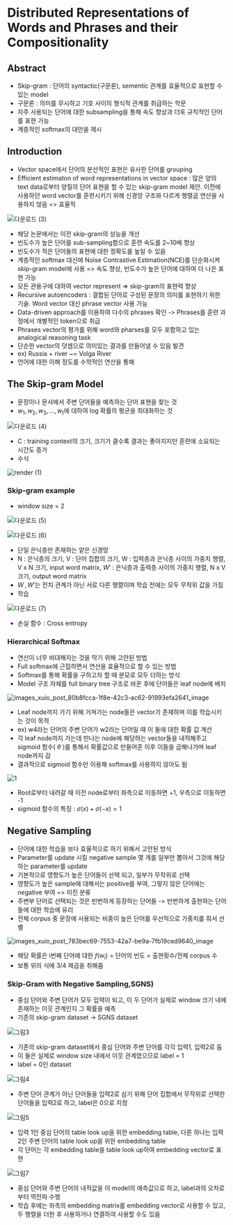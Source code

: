 # Distributed Representations of Words and Phrases and their Compositionality

## Abstract
- Skip-gram : 단어의 syntactic(구문론), sementic 관계를 효율적으로 표현할 수 있는 model
- 구문론 : 의미를 무시하고 기호 사이의 형식적 관계를 취급하는 학문
- 자주 사용되는 단어에 대한 subsampling을 통해 속도 향상과 더욱 규칙적인 단어를 표현 가능
- 계층적인 softmax의 대안을 제시

## Introduction
- Vector space에서 단어의 분산적인 표현은 유사한 단어를 grouping
- Efficient estimaton of word representations in vector space : 많은 양의 text data로부터 양질의 단어 표현을 할 수 있는 skip-gram model 제안. 이전에 사용하던 word vector를 훈련시키기 위해 신경망 구조와 다르게 행렬곱 연산을 사용하지 않음 => 효율적
 
![다운로드 (3)](https://user-images.githubusercontent.com/80622859/189517486-d740dfbb-028b-475e-b75b-7b776ae1c51b.png)

- 해당 논문에서는 이전 skip-gram의 성능을 개선
- 빈도수가 높은 단어를 sub-sampling함으로 훈련 속도를 2~10배 향상
- 빈도수가 적은 단어들의 표현에 대한 정확도를 높일 수 있음
- 계층적인 softmax 대신에 Noise Contrastive Estimation(NCE)를 단순화시켜 skip-gram model에 사용 => 속도 향상, 빈도수가 높은 단어에 대하여 더 나은 표현 가능
- 모든 관용구에 대하여 vector represent => skip-gram의 표현력 향상
- Recursive autoencoders : 결합된 단어로 구성된 문장의 의미를 표현하기 위한 기술. Word vector 대신 phrase vector 사용 가능
- Data-driven approach를 이용하여 다수의 phrases 확인 -> Phrases를 훈련 과정에서 개별적인 token으로 취급
- Phrases vector의 평가를 위해 word와 pharses를 모두 포함하고 있는 analogical reasoning task 
- 단순한 vector의 덧셈으로 의미있는 결과를 만들어낼 수 있음 발견
- ex) Russia + river ~= Volga River
- 언어에 대한 이해 정도를 수학적인 연산을 통해 

## The Skip-gram Model
- 문장이나 문서에서 주변 단어들을 예측하는 단어 표현을 찾는 것
- $w_1, w_2,w_3,...,w_t$에 대하여 log 확률의 평균을 최대화하는 것 

![다운로드 (4)](https://user-images.githubusercontent.com/80622859/189517716-171139d9-bc51-452b-bd7d-fb50f2d78d18.png)

- C : training context의 크기, 크기가 클수록 결과는 좋아지지만 훈련에 소요되는 시간도 증가
- 수식

![render (1)](https://user-images.githubusercontent.com/80622859/189517820-a09f16bb-5ad2-4f5c-8539-d7724efd201b.png)

### Skip-gram example
- window size = 2

![다운로드 (5)](https://user-images.githubusercontent.com/80622859/189517859-57fc84ec-a4dc-421d-b9a2-637ced132698.png)

![다운로드 (6)](https://user-images.githubusercontent.com/80622859/189517869-7990cfa2-53c9-4ab6-8bd7-7fae790712eb.png)

- 단일 은닉층만 존재하는 얕은 신경망
- N : 은닉층의 크기, V : 단어 집합의 크기, W : 입력층과 은닉층 사이의 가중치 행렬, V x N 크기, input word matrix, $W'$ : 은닉층과 출력층 사이의 가중치 행렬, N x V 크기, output word matrix
- $W\,,W'$는 전치 관계가 아닌 서로 다른 행렬이며 학습 전에는 모두 무작위 값을 가짐
- 학습

![다운로드 (7)](https://user-images.githubusercontent.com/80622859/189517953-de06a0f6-8309-4e87-8293-0357e2f8b362.png)

- 손실 함수 : Cross entropy

### Hierarchical Softmax
- 연산이 너무 비대해지는 것을 막기 위해 고안된 방법
- Full softmax에 근접하면서 연산을 효율적으로 할 수 있는 방법
- Softmax를 통해 확률을 구하고자 할 때 분모로 모두 더하는 방식
- Model 구조 자체를 full binary tree 구조로 바꾼 후에 단어들은 leaf node에 배치

![images_xuio_post_80b8fcca-1f8e-42c3-ac62-91993efa2641_image](https://user-images.githubusercontent.com/80622859/189518139-903eb12c-7295-4c7b-a2cf-48f003337c04.png)

- Leaf node까지 가기 위해 거쳐가는 node들은 vector가 존재하며 이를 학습시키는 것이 목적
- ex) w4라는 단어의 주변 단어가 w2라는 단어일 때 이 둘에 대한 확률 값 계산
- 각 leaf node까지 가는데 만나는 node에 해당하는 vector들을 내적해주고 sigmoid 함수( $\theta$ )를 통해서 확률값으로 만들어준 이후 이들을 곱해나가며 leaf node까지 감
- 결과적으로 sigmoid 함수만 이용해 softmax를 사용하지 않아도 됨

![1](https://user-images.githubusercontent.com/80622859/189518191-c76e61df-0177-4ed5-85a2-436c05faedeb.png)

- Root로부터 내려갈 때 이전 node로부터 좌측으로 이동하면 +1, 우측으로 이동하면 -1
- sigmoid 함수의 특징 : $\sigma (x) + \sigma (-x) = 1$

## Negative Sampling
- 단어에 대한 학습을 보다 효율적으로 하기 위해서 고안된 방식
- Parameter를 update 시킬 negative sample 몇 개를 일부만 뽑아서 그것에 해당하는 parameter를 update
- 기본적으로 영향도가 높은 단어들이 선택 되고, 일부가 무작위로 선택
- 영향도가 높은 sample에 대해서는 positive를 부여, 그렇지 않은 단어에는 negative 부여 => 이진 분류
- 주변부 단어로 선택되는 것은 빈번하게 등장하는 단어들 -> 빈번하게 출현하는 단어들에 대한 학습에 유리
- 전체 corpus 중 문장에 사용되는 비중이 높은 단어를 우선적으로 가중치를 줘서 선별

![images_xuio_post_783bec69-7553-42a7-be9a-7fb19ced9640_image](https://user-images.githubusercontent.com/80622859/189522691-33d29414-fcd6-4fb5-adba-70d52153566e.png)

- 해당 확률은 i번째 단어에 대한 $f(w_i)$ = 단어의 빈도 = 출현횟수/전체 corpus 수
- 보통 위의 식에 3/4 제곱을 취해줌

### Skip-Gram with Negative Sampling,SGNS)
- 중심 단어와 주변 단어가 모두 입력이 되고, 이 두 단어가 실제로 window 크기 내에 존재하는 이웃 관계인지 그 확률을 예측
- 기존의 skip-gram dataset -> SGNS dataset

![그림3](https://user-images.githubusercontent.com/80622859/189522781-8dc491bb-8c26-4cb0-a61c-e71a007e3bf4.png)

- 기존의 skip-gram dataset에서 중심 단어와 주변 단어를 각각 입력1, 입력2로 둠
- 이 둘은 실제로 window size 내에서 이웃 관계였으므로 label = 1
- label = 0인 dataset

![그림4](https://user-images.githubusercontent.com/80622859/189522832-8ead96b9-d08b-4c88-8e27-ef076f2733f8.png)

- 주변 단어 관계가 아닌 단어들을 입력2로 삼기 위해 단어 집합에서 무작위로 선택한 단어들을 입력2로 하고, label은 0으로 지정

![그림5](https://user-images.githubusercontent.com/80622859/189522899-e491911e-c78b-48ad-b88b-3ae56ff5f993.png)

- 입력 1인 중심 단어의 table look up을 위한 embedding table, 다른 하나는 입력 2인 주변 단어의 table look up을 위한 embedding table
- 각 단어는 각 embedding table을 table look up하여 embedding vector로 표현 

![그림7](https://user-images.githubusercontent.com/80622859/189523081-785fd889-da9a-4edc-b67d-f43458800208.png)

- 중심 단어와 주변 단어의 내적값을 이 model의 예측값으로 하고, label과의 오차로부터 역전파 수행
- 학습 후에는 좌측의 embedding matrix를 embedding vector로 사용할 수 있고, 두 행렬을 더한 후 사용하거나 연결하여 사용할 수도 있음
 
